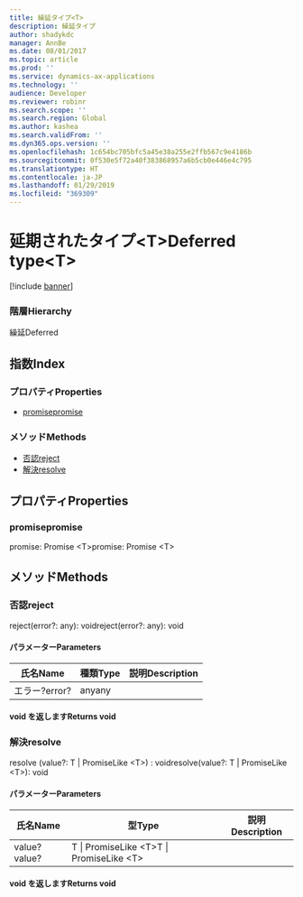 ```yaml
---
title: 繰延タイプ<T>
description: 繰延タイプ
author: shadykdc
manager: AnnBe
ms.date: 08/01/2017
ms.topic: article
ms.prod: ''
ms.service: dynamics-ax-applications
ms.technology: ''
audience: Developer
ms.reviewer: robinr
ms.search.scope: ''
ms.search.region: Global
ms.author: kashea
ms.search.validFrom: ''
ms.dyn365.ops.version: ''
ms.openlocfilehash: 1c654bc705bfc5a45e38a255e2ffb567c9e4186b
ms.sourcegitcommit: 0f530e5f72a40f383868957a6b5cb0e446e4c795
ms.translationtype: HT
ms.contentlocale: ja-JP
ms.lasthandoff: 01/29/2019
ms.locfileid: "369309"
---
```

# <a name="deferred-typelttgt"></a><span data-ttu-id="72583-103">延期されたタイプ&lt;T&gt;</span><span class="sxs-lookup"><span data-stu-id="72583-103">Deferred type&lt;T&gt;</span></span>

[!include [banner](../../../../includes/banner.md)]

### <a name="hierarchy"></a><span data-ttu-id="72583-104">階層</span><span class="sxs-lookup"><span data-stu-id="72583-104">Hierarchy</span></span>

<span data-ttu-id="72583-105">繰延</span><span class="sxs-lookup"><span data-stu-id="72583-105">Deferred</span></span> <br>

## <a name="index"></a><span data-ttu-id="72583-106">指数</span><span class="sxs-lookup"><span data-stu-id="72583-106">Index</span></span>

### <a name="properties"></a><span data-ttu-id="72583-107">プロパティ</span><span class="sxs-lookup"><span data-stu-id="72583-107">Properties</span></span>

* [<span data-ttu-id="72583-108">promise</span><span class="sxs-lookup"><span data-stu-id="72583-108">promise</span></span>](defer-ideferred.md#promise)

### <a name="methods"></a><span data-ttu-id="72583-109">メソッド</span><span class="sxs-lookup"><span data-stu-id="72583-109">Methods</span></span>

* [<span data-ttu-id="72583-110">否認</span><span class="sxs-lookup"><span data-stu-id="72583-110">reject</span></span>](defer-ideferred.md#reject)
* [<span data-ttu-id="72583-111">解決</span><span class="sxs-lookup"><span data-stu-id="72583-111">resolve</span></span>](defer-ideferred.md#resolve)

## <a name="properties"></a><span data-ttu-id="72583-112">プロパティ</span><span class="sxs-lookup"><span data-stu-id="72583-112">Properties</span></span>

### <a name="promise"></a><span data-ttu-id="72583-113">promise</span><span class="sxs-lookup"><span data-stu-id="72583-113">promise</span></span>

<span data-ttu-id="72583-114">promise: Promise &lt;T&gt;</span><span class="sxs-lookup"><span data-stu-id="72583-114">promise: Promise &lt;T&gt;</span></span>




## <a name="methods"></a><span data-ttu-id="72583-115">メソッド</span><span class="sxs-lookup"><span data-stu-id="72583-115">Methods</span></span>

### <a name="reject"></a><span data-ttu-id="72583-116">否認</span><span class="sxs-lookup"><span data-stu-id="72583-116">reject</span></span>


<span data-ttu-id="72583-117">reject(error?: any): void</span><span class="sxs-lookup"><span data-stu-id="72583-117">reject(error?: any): void</span></span>




#### <a name="parameters"></a><span data-ttu-id="72583-118">パラメーター</span><span class="sxs-lookup"><span data-stu-id="72583-118">Parameters</span></span>

| <span data-ttu-id="72583-119">氏名</span><span class="sxs-lookup"><span data-stu-id="72583-119">Name</span></span> | <span data-ttu-id="72583-120">種類</span><span class="sxs-lookup"><span data-stu-id="72583-120">Type</span></span> | <span data-ttu-id="72583-121">説明</span><span class="sxs-lookup"><span data-stu-id="72583-121">Description</span></span> |
| ---- | ---- | ----------- |
| <span data-ttu-id="72583-122">エラー?</span><span class="sxs-lookup"><span data-stu-id="72583-122">error?</span></span>|<span data-ttu-id="72583-123">any</span><span class="sxs-lookup"><span data-stu-id="72583-123">any</span></span>||

#### <a name="returns-void"></a><span data-ttu-id="72583-124">void を返します</span><span class="sxs-lookup"><span data-stu-id="72583-124">Returns void</span></span>

### <a name="resolve"></a><span data-ttu-id="72583-125">解決</span><span class="sxs-lookup"><span data-stu-id="72583-125">resolve</span></span>


<span data-ttu-id="72583-126">resolve (value?: T &#124; PromiseLike &lt;T&gt;) : void</span><span class="sxs-lookup"><span data-stu-id="72583-126">resolve(value?: T &#124; PromiseLike &lt;T&gt;): void</span></span>




#### <a name="parameters"></a><span data-ttu-id="72583-127">パラメーター</span><span class="sxs-lookup"><span data-stu-id="72583-127">Parameters</span></span>

| <span data-ttu-id="72583-128">氏名</span><span class="sxs-lookup"><span data-stu-id="72583-128">Name</span></span> | <span data-ttu-id="72583-129">型</span><span class="sxs-lookup"><span data-stu-id="72583-129">Type</span></span> | <span data-ttu-id="72583-130">説明</span><span class="sxs-lookup"><span data-stu-id="72583-130">Description</span></span> |
| ---- | ---- | ----------- |
| <span data-ttu-id="72583-131">value?</span><span class="sxs-lookup"><span data-stu-id="72583-131">value?</span></span>|<span data-ttu-id="72583-132">T &#124; PromiseLike &lt;T&gt;</span><span class="sxs-lookup"><span data-stu-id="72583-132">T &#124; PromiseLike &lt;T&gt;</span></span>||

#### <a name="returns-void"></a><span data-ttu-id="72583-133">void を返します</span><span class="sxs-lookup"><span data-stu-id="72583-133">Returns void</span></span>

